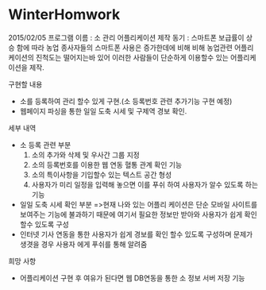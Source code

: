 # WinterHomwork
2015/02/05
프로그램 이름 : 소 관리 어플리케이션
제작 동기 : 스마트폰 보급률이 상승 함에 따라 농업 종사자들의 스마트폰 사용은 증가한데에 비해
             비해 농업관련 어플리케이션의 진척도는 떨어지는바 있어 이러한 사람들이 단순하게 이용할수 있는 어플리케이션을 제작.

구현할 내용
 - 소를 등록하여 관리 할수 있게 구현.(소 등록번호 관련 추가기능 구현 예정)
 - 웹페이지 파싱을 통한 일일 도축 시세 및 구제역 경보 확인.

세부 내역
 - 소 등록 관련 부분
   1. 소의 추가와 삭제 및 우사간 그룹 지정
   2. 소의 등록번호를 이용한 웹 연동 혈통 관계 확인 기능
   3. 소의 특이사항을 기입할수 있는 텍스트 공간 형성
   4. 사용자가 미리 일정을 입력해 놓으면 이를 푸쉬 하여 사용자가 알수 있도록 하는 기능
- 일일 도축 시세 확인 부분
  =>현재 나와 있는 어플리 케이션은 단순 모바일 사이트를 보여주는 기능에 불과하기 때문에
    여기서 필요한 정보만 받아와 사용자가 쉽게 확인 할수 있도록 구성
- 인터넷 기사 연동을 통한 사용자가 쉽게 경보를 확인 할수 있도록 구성하며 문제가 생겻을 경우
  사용자 에게 푸쉬를 통해 알려줌

희망 사항
 - 어플리케이션 구현 후 여유가 된다면 웹 DB연동을 통한 소 정보 서버 저장 기능
